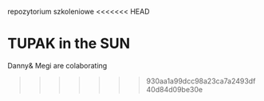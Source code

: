repozytorium szkoleniowe
<<<<<<< HEAD

TUPAK in the SUN
=======
Danny& Megi are colaborating
>>>>>>> 930aa1a99dcc98a23ca7a2493df40d84d09be30e
